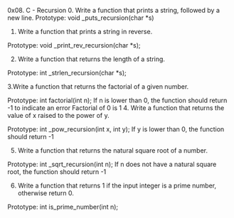 0x08. C - Recursion
0. Write a function that prints a string, followed by a new line.
Prototype: void _puts_recursion(char *s)

1. Write a function that prints a string in reverse.

Prototype: void _print_rev_recursion(char *s);

2. Write a function that returns the length of a string.

Prototype: int _strlen_recursion(char *s);

3.Write a function that returns the factorial of a given number.

Prototype: int factorial(int n);
If n is lower than 0, the function should return -1 to indicate an error
Factorial of 0 is 1
4. Write a function that returns the value of x raised to the power of y.

Prototype: int _pow_recursion(int x, int y);
If y is lower than 0, the function should return -1

5. Write a function that returns the natural square root of a number.

Prototype: int _sqrt_recursion(int n);
If n does not have a natural square root, the function should return -1

6. Write a function that returns 1 if the input integer is a prime number, otherwise return 0.

Prototype: int is_prime_number(int n);
